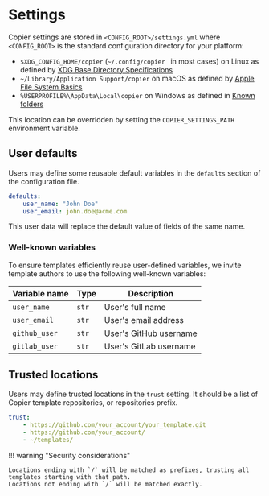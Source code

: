 # Settings

Copier settings are stored in `<CONFIG_ROOT>/settings.yml` where `<CONFIG_ROOT>` is the
standard configuration directory for your platform:

-   `$XDG_CONFIG_HOME/copier` (`~/.config/copier ` in most cases) on Linux as defined by
    [XDG Base Directory Specifications](https://specifications.freedesktop.org/basedir-spec/basedir-spec-latest.html)
-   `~/Library/Application Support/copier` on macOS as defined by
    [Apple File System Basics](https://developer.apple.com/library/archive/documentation/FileManagement/Conceptual/FileSystemProgrammingGuide/FileSystemOverview/FileSystemOverview.html)
-   `%USERPROFILE%\AppData\Local\copier` on Windows as defined in
    [Known folders](https://docs.microsoft.com/en-us/windows/win32/shell/known-folders)

This location can be overridden by setting the `COPIER_SETTINGS_PATH` environment
variable.

## User defaults

Users may define some reusable default variables in the `defaults` section of the
configuration file.

```yaml title="<CONFIG_ROOT>/settings.yml"
defaults:
    user_name: "John Doe"
    user_email: john.doe@acme.com
```

This user data will replace the default value of fields of the same name.

### Well-known variables

To ensure templates efficiently reuse user-defined variables, we invite template authors
to use the following well-known variables:

| Variable name | Type  | Description            |
| ------------- | ----- | ---------------------- |
| `user_name`   | `str` | User's full name       |
| `user_email`  | `str` | User's email address   |
| `github_user` | `str` | User's GitHub username |
| `gitlab_user` | `str` | User's GitLab username |

## Trusted locations

Users may define trusted locations in the `trust` setting. It should be a list of Copier
template repositories, or repositories prefix.

```yaml
trust:
    - https://github.com/your_account/your_template.git
    - https://github.com/your_account/
    - ~/templates/
```

!!! warning "Security considerations"

    Locations ending with `/` will be matched as prefixes, trusting all templates starting with that path.
    Locations not ending with `/` will be matched exactly.
